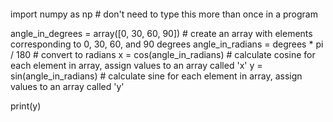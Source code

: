 ```
```
import numpy as np                        # don't need to type this more than once in a program

angle_in_degrees = array([0, 30, 60, 90]) # create an array with elements corresponding to 0, 30, 60, and 90 degrees 
angle_in_radians = degrees * pi / 180     # convert to radians
x = cos(angle_in_radians)                 # calculate cosine for each element in array, assign values to an array called 'x'
y = sin(angle_in_radians)                 # calculate sine for each element in array, assign values to an array called 'y'

print(y)
```
```
